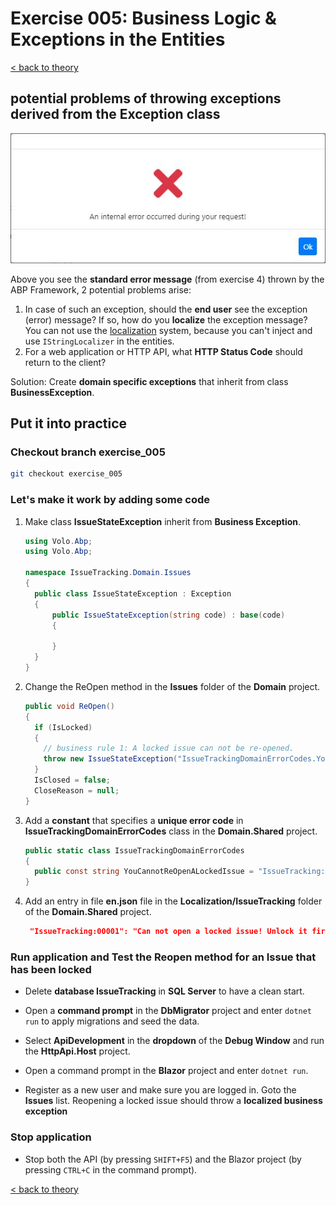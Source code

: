 # Exercise 005: Business Logic & Exceptions in the Entities

[< back to theory](../docs/part3/part3-Implementation-The-Building-Blocks.md#theory_exercise_005)

## potential problems of throwing exceptions derived from the Exception class

![Standard error message](images/error_message_standard_exception.png "Standard error message thrown by the system")

Above you see the **standard error message** (from exercise 4) thrown by the ABP Framework, 2 potential problems arise:

1. In case of such an exception, should the **end user** see the exception (error) message? If so, how do you **localize** the exception message? You can not use the [localization](https://docs.abp.io/en/abp/latest/Localization) system, because you can't inject and use `IStringLocalizer` in the entities.
2. For a web application or HTTP API, what **HTTP Status Code** should return to the client?

Solution: Create **domain specific exceptions** that inherit from class **BusinessException**.

## Put it into practice

### Checkout branch exercise_005

```bash
git checkout exercise_005
```

### Let's make it work by adding some code

1. Make class **IssueStateException** inherit from **Business Exception**.

    ```csharp
    using Volo.Abp;
    using Volo.Abp;

    namespace IssueTracking.Domain.Issues
    {
      public class IssueStateException : Exception
      {
          public IssueStateException(string code) : base(code)
          {
              
          }
      }
    }
    ```

2. Change the ReOpen method in the **Issues** folder of the **Domain** project.

    ```csharp
    public void ReOpen()
    {
      if (IsLocked)
      {
        // business rule 1: A locked issue can not be re-opened.
        throw new IssueStateException("IssueTrackingDomainErrorCodes.YouCannotReOpenALockedIssue");
      }
      IsClosed = false;
      CloseReason = null;
    }
    ```

3. Add a **constant** that specifies a **unique error code** in **IssueTrackingDomainErrorCodes** class in the **Domain.Shared** project.

    ```csharp
    public static class IssueTrackingDomainErrorCodes
    {
      public const string YouCannotReOpenALockedIssue = "IssueTracking:00001";
    }
    ````

4. Add an entry in file **en.json** file in the **Localization/IssueTracking** folder of the **Domain.Shared** project.

   ```json
    "IssueTracking:00001": "Can not open a locked issue! Unlock it first."
   ```

### Run application and Test the Reopen method for an Issue that has been locked

* Delete **database IssueTracking** in **SQL Server** to have a clean start.

* Open a **command prompt** in the **DbMigrator** project and enter `dotnet run` to apply migrations and seed the data.

* Select **ApiDevelopment** in the **dropdown** of the **Debug Window** and run the **HttpApi.Host** project.

* Open a command prompt in the **Blazor** project and enter `dotnet run`.

* Register as a new user and make sure you are logged in. Goto the **Issues** list. Reopening a locked issue should throw a **localized business exception**

### Stop application

* Stop both the API (by pressing `SHIFT+F5`) and the Blazor project (by pressing `CTRL+C` in the command prompt).

[< back to theory](../docs/part3/part3-Implementation-The-Building-Blocks.md#theory_exercise_005)
